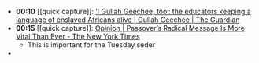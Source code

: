 - **00:10** [[quick capture]]:  [‘I Gullah Geechee, too’: the educators keeping a language of enslaved Africans alive | Gullah Geechee | The Guardian](https://www.theguardian.com/news/2024/apr/20/preserving-gullah-geechee-language)
- **00:15** [[quick capture]]:  [Opinion | Passover’s Radical Message Is More Vital Than Ever - The New York Times](https://www.nytimes.com/2024/04/21/opinion/passover-empathy-bible-suffering.html)
	- This is important for the Tuesday seder
-